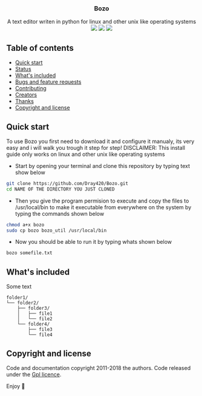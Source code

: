 <p align="center">
  <h3 align="center">Bozo</h3>

  <p align="center">
    A text editor writen in python for linux and other unix like operating systems
    <br>
  <img src="https://img.shields.io/github/license/Dray420/Bozo?style=for-the-badge&logo=appveyor">
  <img src="https://img.shields.io/github/stars/Dray420/Bozo?style=for-the-badge">
  <img src="https://img.shields.io/github/forks/Dray420/Bozo?style=for-the-badge">
  </p>
</p>


## Table of contents

- [Quick start](#quick-start)
- [Status](#status)
- [What's included](#whats-included)
- [Bugs and feature requests](#bugs-and-feature-requests)
- [Contributing](#contributing)
- [Creators](#creators)
- [Thanks](#thanks)
- [Copyright and license](#copyright-and-license)


## Quick start

To use Bozo you first need to download it and configure it manualy, its very easy and i will walk you trough it step for step! DISCLAIMER: This install guide only works on linux and other unix like operating systems

- Start by opening your terminal and clone this repository by typing text show below
```bash
git clone https://github.com/Dray420/Bozo.git
cd NAME OF THE DIRECTORY YOU JUST CLONED
```
- Then you give the program permision to execute and copy the files to /usr/local/bin to make it executable from everywhere on the system by typing the commands shown below
```bash
chmod a+x bozo
sudo cp bozo bozo_util /usr/local/bin
```
- Now you should be able to run it by typing whats shown below
```bash
bozo somefile.txt
```

## What's included

Some text

```text
folder1/
└── folder2/
    ├── folder3/
    │   ├── file1
    │   └── file2
    └── folder4/
        ├── file3
        └── file4
```

## Copyright and license

Code and documentation copyright 2011-2018 the authors. Code released under the [Gpl licence](LICENCE).

Enjoy :metal:
